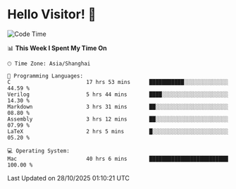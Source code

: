 # Hello Visitor! 👋

<!--START_SECTION:waka-->
![Code Time](http://img.shields.io/badge/Code%20Time-659%20hrs%204%20mins-blue)

📊 **This Week I Spent My Time On** 

```text
🕑︎ Time Zone: Asia/Shanghai

💬 Programming Languages: 
C                        17 hrs 53 mins      ███████████░░░░░░░░░░░░░░   44.59 % 
Verilog                  5 hrs 44 mins       ████░░░░░░░░░░░░░░░░░░░░░   14.30 % 
Markdown                 3 hrs 31 mins       ██░░░░░░░░░░░░░░░░░░░░░░░   08.80 % 
Assembly                 3 hrs 12 mins       ██░░░░░░░░░░░░░░░░░░░░░░░   07.99 % 
LaTeX                    2 hrs 5 mins        █░░░░░░░░░░░░░░░░░░░░░░░░   05.20 % 

💻 Operating System: 
Mac                      40 hrs 6 mins       █████████████████████████   100.00 % 
```


 Last Updated on 28/10/2025 01:10:21 UTC
<!--END_SECTION:waka-->
